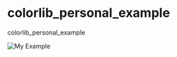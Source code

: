 # colorlib_personal_example
colorlib_personal_example

![My Example](https://dm2301files.storage.live.com/y4p3cLyoaWdenhsbEQvxGrEDB4u67ElcGLKhCd219cHw7Y7d-iuo9g1GoFpnIFw2oB042kMtTQztYjUPag7j05JXNQ1kEyjYqgAl5EnKTh-H1-PZ-RDhVFeiYPLkhpz_R--sHANzvS1Y6Ur5EKNLQT4m3kqHSisfrP0JAkGnibe4aB92uhY0V_bzScVuSPum0Xq/coloblib_myexamlple.png?psid=1&width=1078&height=539)
